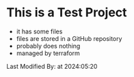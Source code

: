# This is a Test Project

- it has some files
- files are stored in a GitHub repository
- probably does nothing
- managed by terraform

Last Modified By:  at 2024:05:20

